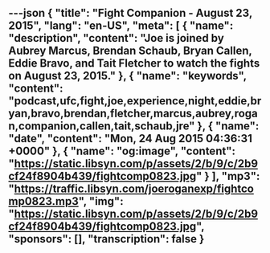 ---json
{
  "title": "Fight Companion - August 23, 2015",
  "lang": "en-US",
  "meta": [
    {
      "name": "description",
      "content": "Joe is joined by Aubrey Marcus, Brendan Schaub, Bryan Callen, Eddie Bravo, and Tait Fletcher to watch the fights on August 23, 2015."
    },
    {
      "name": "keywords",
      "content": "podcast,ufc,fight,joe,experience,night,eddie,bryan,bravo,brendan,fletcher,marcus,aubrey,rogan,companion,callen,tait,schaub,jre"
    },
    {
      "name": "date",
      "content": "Mon, 24 Aug 2015 04:36:31 +0000"
    },
    {
      "name": "og:image",
      "content": "https://static.libsyn.com/p/assets/2/b/9/c/2b9cf24f8904b439/fightcomp0823.jpg"
    }
  ],
  "mp3": "https://traffic.libsyn.com/joeroganexp/fightcomp0823.mp3",
  "img": "https://static.libsyn.com/p/assets/2/b/9/c/2b9cf24f8904b439/fightcomp0823.jpg",
  "sponsors": [],
  "transcription": false
}
---
<episode-header />

<timemark seconds="0" />

<transcribe-call-to-action />

<episode-footer />